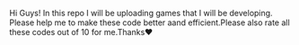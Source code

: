 Hi Guys! In this repo I will be uploading games that I will be developing. Please help me to make these code better aand efficient.Please also rate all these codes out of 10 for me.Thanks❤️ 
